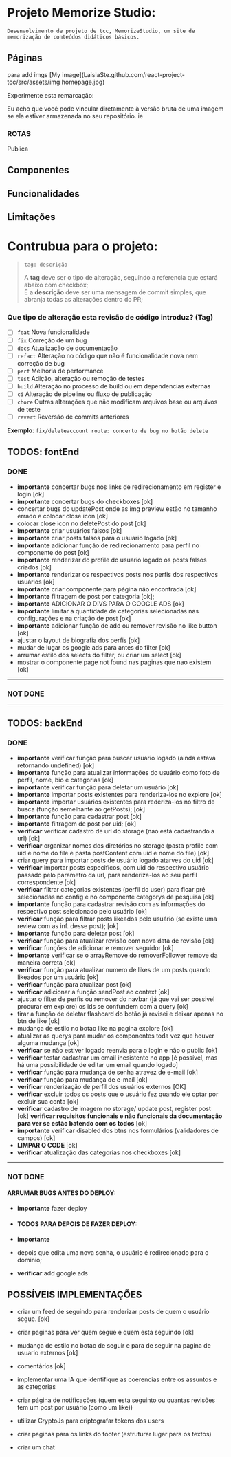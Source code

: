 # Projeto Memorize Studio:

    Desenvolvimento de projeto de tcc, MemorizeStudio, um site de memorização de conteúdos didáticos básicos.

## Páginas

para add imgs
[My image](LaislaSte.github.com/react-project-tcc/src/assets/img homepage.jpg)

Experimente esta remarcação:

<!-- ![My Image](http://url/to/img.png) -->

Eu acho que você pode vincular diretamente à versão bruta de uma imagem se ela estiver armazenada no seu repositório. ie

<!-- ![alt text](https://github.com/LaislaSte/react-project-tcc/main/image.jpg?raw=true) -->

### ROTAS

Publica

## Componentes

## Funcionalidades

## Limitações

# Contrubua para o projeto:

> ```
> tag: descrição
> ```
>
> A **tag** deve ser o tipo de alteração, seguindo a referencia que estará abaixo com checkbox;\
> E a **descrição** deve ser uma mensagem de commit simples, que abranja todas as alterações dentro do PR;

### Que tipo de alteração esta revisão de código introduz? (Tag)

- [ ] `feat` Nova funcionalidade
- [ ] `fix` Correção de um bug
- [ ] `docs` Atualização de documentação
- [ ] `refact` Alteração no código que não é funcionalidade nova nem correção de bug
- [ ] `perf` Melhoria de performance
- [ ] `test` Adição, alteração ou remoção de testes
- [ ] `build` Alteração no processo de build ou em dependencias externas
- [ ] `ci` Alteração de pipeline ou fluxo de publicação
- [ ] `chore` Outras alterações que não modificam arquivos base ou arquivos de teste
- [ ] `revert` Reversão de commits anteriores

**Exemplo**: `fix/deleteaccount route: concerto de bug no botão delete`

## TODOS: fontEnd

### DONE

- **importante** concertar bugs nos links de redirecionamento em register e login [ok]
- **importante** concertar bugs do checkboxes [ok]
- concertar bugs do updatePost onde as img preview estão no tamanho errado e colocar close icon [ok]
- colocar close icon no deletePost do post [ok]
- **importante** criar usuários falsos [ok]
- **importante** criar posts falsos para o usuario logado [ok]
- **importante** adicionar função de redirecionamento para perfil no componente do post [ok]
- **importante** renderizar do profile do usuario logado os posts falsos criados [ok]
- **importante** renderizar os respectivos posts nos perfis dos respectivos usuários [ok]
- **importante** criar componente para página não encontrada [ok]
- **importante** filtragem de post por categoria [ok];
- **importante** ADICIONAR O DIVS PARA O GOOGLE ADS [ok]
- **importante** limitar a quantidade de categorias selecionadas nas configurações e na criação de post [ok]
- **importante** adicionar função de add ou remover revisão no like button [ok]
- ajustar o layout de biografia dos perfis [ok]
- mudar de lugar os google ads para antes do filter [ok]
- arrumar estilo dos selects do filter, ou criar um select [ok]
- mostrar o componente page not found nas paginas que nao existem [ok]

---

### NOT DONE

---

## TODOS: backEnd

### DONE

- **importante** verificar função para buscar usuário logado (ainda estava retornando undefined) [ok]
- **importante** função para atualizar informações do usuário como foto de perfil, nome, bio e categorias [ok]
- **importante** verificar função para deletar um usuário [ok]
- **importante** importar posts existentes para renderiza-los no explore [ok]
- **importante** importar usuários existentes para rederiza-los no filtro de busca (função semelhante ao getPosts); [ok]
- **importante** função para cadastrar post [ok]
- **importante** filtragem de post por uid; [ok]
- **verificar** verificar cadastro de url do storage (nao está cadastrando a url) [ok]
- **verificar** organizar nomes dos diretórios no storage (pasta profile com uid e nome do file e pasta postContent com uid e nome do file) [ok]
- criar query para importar posts de usuário logado atarves do uid [ok]
- **verificar** importar posts especificos, com uid do respectivo usuário passado pelo parametro da url, para renderiza-los ao seu perfil correspondente [ok]
- **verificar** filtrar categorias existentes (perfil do user) para ficar pré selecionadas no config e no componente categorys de pesquisa [ok]
- **importante** função para cadastrar revisão com as informações do respectivo post selecionado pelo usuário [ok]
- **verificar** função para filtrar posts likeados pelo usuário (se existe uma review com as inf. desse post); [ok]
- **importante** função para deletar post [ok]
- **verificar** função para atualizar revisão com nova data de revisão [ok]
- **verificar** funções de adicionar e remover seguidor [ok]
- **importante** verificar se o arrayRemove do removerFollower remove da maneira correta [ok]
- **verificar** função para atualizar numero de likes de um posts quando likeados por um usuário [ok]
- **verificar** função para atualizar post [ok]
- **verificar** adicionar a função sendPost ao context [ok]
- ajustar o filter de perfis ou remover do navbar (já que vai ser possivel procurar em explore) os ids se confundem com a query [ok]
- tirar a função de deletar flashcard do botão já revisei e deixar apenas no btn de like [ok]
- mudança de estilo no botao like na pagina explore [ok]
- atualizar as querys para mudar os componentes toda vez que houver alguma mudança [ok]
- **verificar** se não estiver logado reenvia para o login e não o public [ok]
- **verificar** testar cadastrar um email inesistente no app [é possível, mas há uma possibilidade de editar um email quando logado]
- **verificar** função para mudança de senha atravez de e-mail [ok]
- **verificar** função para mudança de e-mail [ok]
- **verificar** renderização de perfil dos usuários externos [OK]
- **verificar** excluir todos os posts que o usuário fez quando ele optar por excluir sua conta [ok]
- **verificar** cadastro de imagem no storage/ update post, register post [ok]
  **verificar requisitos funcionais e não funcionais da documentação para ver se estão batendo com os todos** [ok]
- **importante** verificar disabled dos btns nos formulários (validadores de campos) [ok]
- **LIMPAR O CODE** [ok]
- **verificar** atualização das categorias nos checkboxes [ok]

---

### NOT DONE

#### ARRUMAR BUGS ANTES DO DEPLOY:



* **importante** fazer deploy

* #### TODOS PARA DEPOIS DE FAZER DEPLOY:
* **importante**
* depois que edita uma nova senha, o usuário é redirecionado para o dominio;
* **verificar** add google ads

## POSSÍVEIS IMPLEMENTAÇÕES

- criar um feed de seguindo para renderizar posts de quem o usuário segue. [ok]
- criar paginas para ver quem segue e quem esta seguindo [ok]
- mudança de estilo no botao de seguir e para de seguir na pagina de usuario externos [ok]
- comentários [ok]

- implementar uma IA que identifique as coerencias entre os assuntos e as categorias
- criar página de notificações (quem esta seguinto ou quantas revisões tem um post por usuário (como um like))
- utilizar CryptoJs para criptografar tokens dos users
- criar paginas para os links do footer (estruturar lugar para os textos)
- criar um chat
